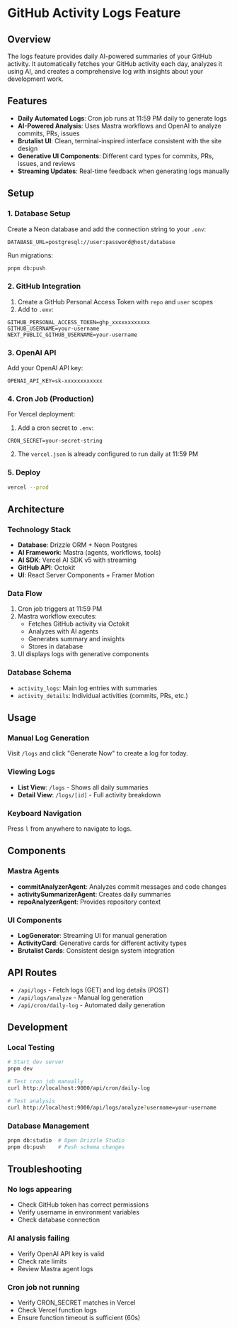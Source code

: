 # GitHub Activity Logs Feature

## Overview
The logs feature provides daily AI-powered summaries of your GitHub activity. It automatically fetches your GitHub activity each day, analyzes it using AI, and creates a comprehensive log with insights about your development work.

## Features
- **Daily Automated Logs**: Cron job runs at 11:59 PM daily to generate logs
- **AI-Powered Analysis**: Uses Mastra workflows and OpenAI to analyze commits, PRs, issues
- **Brutalist UI**: Clean, terminal-inspired interface consistent with the site design
- **Generative UI Components**: Different card types for commits, PRs, issues, and reviews
- **Streaming Updates**: Real-time feedback when generating logs manually

## Setup

### 1. Database Setup
Create a Neon database and add the connection string to your `.env`:
```env
DATABASE_URL=postgresql://user:password@host/database
```

Run migrations:
```bash
pnpm db:push
```

### 2. GitHub Integration
1. Create a GitHub Personal Access Token with `repo` and `user` scopes
2. Add to `.env`:
```env
GITHUB_PERSONAL_ACCESS_TOKEN=ghp_xxxxxxxxxxxx
GITHUB_USERNAME=your-username
NEXT_PUBLIC_GITHUB_USERNAME=your-username
```

### 3. OpenAI API
Add your OpenAI API key:
```env
OPENAI_API_KEY=sk-xxxxxxxxxxxx
```

### 4. Cron Job (Production)
For Vercel deployment:
1. Add a cron secret to `.env`:
```env
CRON_SECRET=your-secret-string
```
2. The `vercel.json` is already configured to run daily at 11:59 PM

### 5. Deploy
```bash
vercel --prod
```

## Architecture

### Technology Stack
- **Database**: Drizzle ORM + Neon Postgres
- **AI Framework**: Mastra (agents, workflows, tools)
- **AI SDK**: Vercel AI SDK v5 with streaming
- **GitHub API**: Octokit
- **UI**: React Server Components + Framer Motion

### Data Flow
1. Cron job triggers at 11:59 PM
2. Mastra workflow executes:
   - Fetches GitHub activity via Octokit
   - Analyzes with AI agents
   - Generates summary and insights
   - Stores in database
3. UI displays logs with generative components

### Database Schema
- `activity_logs`: Main log entries with summaries
- `activity_details`: Individual activities (commits, PRs, etc.)

## Usage

### Manual Log Generation
Visit `/logs` and click "Generate Now" to create a log for today.

### Viewing Logs
- **List View**: `/logs` - Shows all daily summaries
- **Detail View**: `/logs/[id]` - Full activity breakdown

### Keyboard Navigation
Press `l` from anywhere to navigate to logs.

## Components

### Mastra Agents
- **commitAnalyzerAgent**: Analyzes commit messages and code changes
- **activitySummarizerAgent**: Creates daily summaries
- **repoAnalyzerAgent**: Provides repository context

### UI Components
- **LogGenerator**: Streaming UI for manual generation
- **ActivityCard**: Generative cards for different activity types
- **Brutalist Cards**: Consistent design system integration

## API Routes
- `/api/logs` - Fetch logs (GET) and log details (POST)
- `/api/logs/analyze` - Manual log generation
- `/api/cron/daily-log` - Automated daily generation

## Development

### Local Testing
```bash
# Start dev server
pnpm dev

# Test cron job manually
curl http://localhost:9000/api/cron/daily-log

# Test analysis
curl http://localhost:9000/api/logs/analyze?username=your-username
```

### Database Management
```bash
pnpm db:studio  # Open Drizzle Studio
pnpm db:push    # Push schema changes
```

## Troubleshooting

### No logs appearing
- Check GitHub token has correct permissions
- Verify username in environment variables
- Check database connection

### AI analysis failing
- Verify OpenAI API key is valid
- Check rate limits
- Review Mastra agent logs

### Cron job not running
- Verify CRON_SECRET matches in Vercel
- Check Vercel function logs
- Ensure function timeout is sufficient (60s)
